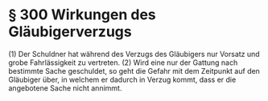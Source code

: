# § 300 Wirkungen des Gläubigerverzugs
(1) Der Schuldner hat während des Verzugs des Gläubigers nur Vorsatz und grobe Fahrlässigkeit zu vertreten.
(2) Wird eine nur der Gattung nach bestimmte Sache geschuldet, so geht die Gefahr mit dem Zeitpunkt auf den Gläubiger über, in welchem er dadurch in Verzug kommt, dass er die angebotene Sache nicht annimmt.